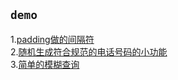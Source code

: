 ## `demo`
1.[padding做的间隔符](http://htmlpreview.github.io/?https://github.com/MicahZJ/myGitDemo/blob/master/cssDemo/paddingSpacer/cssPaddingTest.html "鼠标提示哦")<br>
2.[随机生成符合规范的电话号码的小功能](http://htmlpreview.github.io/?https://github.com/MicahZJ/myGitDemo/blob/master/JsDemo/autoCreatePhoneNumber/autoCreatePhone.html "鼠标提示哦")<br>
3.[简单的模糊查询](http://htmlpreview.github.io/?https://github.com/MicahZJ/myGitDemo/blob/master/JsDemo/fuzzySearch/fuzzySearch.html "鼠标提示哦")<br>
